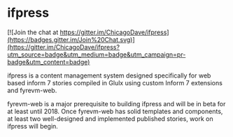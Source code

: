 # ifpress

[![Join the chat at https://gitter.im/ChicagoDave/ifpress](https://badges.gitter.im/Join%20Chat.svg)](https://gitter.im/ChicagoDave/ifpress?utm_source=badge&utm_medium=badge&utm_campaign=pr-badge&utm_content=badge)

ifpress is a content management system designed specifically for web based inform 7 stories compiled in Glulx using custom Inform 7 extensions and fyrevm-web.

fyrevm-web is a major prerequisite to building ifpress and will be in beta for at least until 2018. Once fyrevm-web has solid templates and components, at least two well-designed and implemented published stories, work on ifpress will begin.
